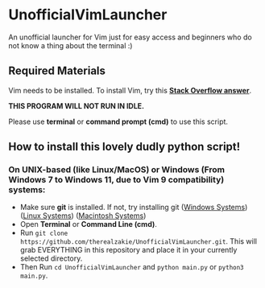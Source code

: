 # UnofficialVimLauncher

An unofficial launcher for Vim just for easy access and beginners who do not know a thing about the terminal :)

## Required Materials

Vim needs to be installed. To install Vim, try this **[Stack Overflow answer](https://stackoverflow.com/a/61747019)**.

**THIS PROGRAM WILL NOT RUN IN IDLE.**

Please use **terminal** or **command prompt (cmd)** to use this script.

## How to install this lovely dudly python script!

### On UNIX-based (like Linux/MacOS) or Windows (From Windows 7 to Windows 11, due to Vim 9 compatibility) systems:
- Make sure **git** is installed. If not, try installing git ([Windows Systems](https://github.com/git-for-windows/git/releases/latest)) ([Linux Systems](https://git-scm.com/downloads/linux)) ([Macintosh Systems](https://www.geeksforgeeks.org/how-to-install-git-on-mac/))
- Open **Terminal** or **Command Line (cmd)**.
- Run ```git clone https://github.com/therealzakie/UnofficialVimLauncher.git```. This will grab EVERYTHING in this repository and place it in your currently selected directory.
- Then Run ```cd UnofficialVimLauncher``` and ```python main.py``` or ```python3 main.py```.
